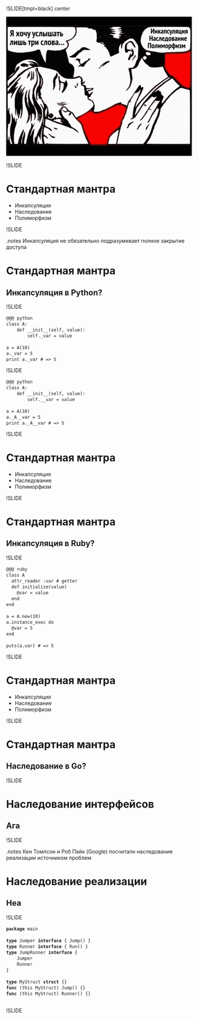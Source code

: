 !SLIDE[tmpl=black] center
<div><img src="three-rules.png" /></div>

!SLIDE

# Стандартная мантра

 * Инкапсуляция
 * Наследование
 * Полиморфизм

!SLIDE

.notes Инкапсуляция не обязательно подразумевает полное закрытие доступа

# Стандартная мантра

## Инкапсуляция в **Python**?

!SLIDE

	@@@ python
	class A:
		def __init__(self, value):
			self._var = value

	a = A(10)
	a._var = 5
	print a._var # => 5

!SLIDE

	@@@ python
	class A:
		def __init__(self, value):
			self.__var = value

	a = A(10)
	a._A__var = 5
	print a._A__var # => 5

!SLIDE

# Стандартная мантра

 * Инкапсуляция
 * Наследование
 * Полиморфизм

!SLIDE

# Стандартная мантра

## Инкапсуляция в **Ruby**?

!SLIDE

	@@@ ruby
	class A
	  attr_reader :var # getter
	  def initialize(value)
	  	@var = value
	  end
	end

	a = A.new(10)
	a.instance_exec do
	  @var = 5
	end

	puts(a.var) # => 5

!SLIDE

# Стандартная мантра

 * Инкапсуляция
 * Наследование
 * Полиморфизм

!SLIDE

# Стандартная мантра

## Наследование в **Go**?

!SLIDE

# Наследование интерфейсов
## Ага

!SLIDE

.notes Кен Томпсон и Роб Пайк (Google) посчитали наследование реализации источником проблем

# Наследование реализации
## Неа

!SLIDE

<pre class="sh_sourceCode">
<code><strong>package</strong> main

<strong>type</strong> <span class="sh_type">Jumper</span> <strong>interface</strong> { Jump() }
<strong>type</strong> <span class="sh_type">Runner</span> <strong>interface</strong> { Run() }
<strong>type</strong> <span class="sh_type">JumpRunner</span> <strong>interface</strong> {
	<span class="sh_type">Jumper</span>
	<span class="sh_type">Runner</span>
}

<strong>type</strong> <span class="sh_type">MyStruct</span> <strong>struct</strong> {}
<strong>func</strong> (this <span class="sh_type">MyStruct</span>) Jump() {}
<strong>func</strong> (this <span class="sh_type">MyStruct</span>) Runner() {}
</code>
</pre>

!SLIDE